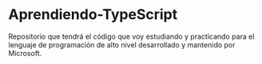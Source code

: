 # Aprendiendo-TypeScript
Repositorio que tendrá el código que voy estudiando y practicando para el lenguaje de programación de alto nivel  desarrollado y mantenido por Microsoft.
